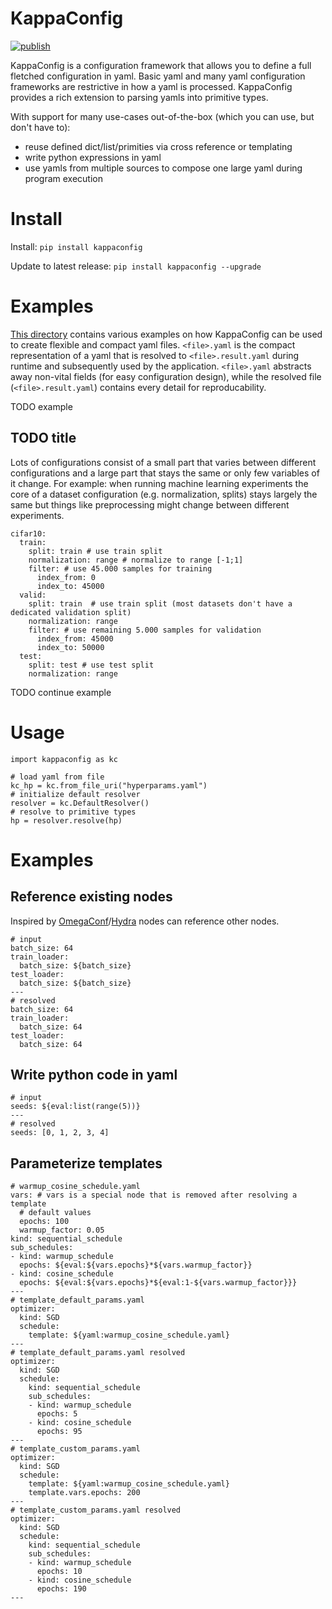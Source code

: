 # KappaConfig

[![publish](https://github.com/BenediktAlkin/KappaConfig/actions/workflows/publish.yaml/badge.svg)](https://github.com/BenediktAlkin/KappaConfig/actions/workflows/publish.yaml)

KappaConfig is a configuration framework that allows you to define a full fletched configuration in yaml. Basic yaml and
many yaml configuration frameworks are restrictive in how a yaml is processed. KappaConfig provides a rich extension to
parsing yamls into primitive types.

With support for many use-cases out-of-the-box (which you can use, but don't have to):

- reuse defined dict/list/primities via cross reference or templating
- write python expressions in yaml
- use yamls from multiple sources to compose one large yaml during program execution

# Install

Install: `pip install kappaconfig`

Update to latest release: `pip install kappaconfig --upgrade`

# Examples

[This directory](https://github.com/BenediktAlkin/KappaConfig/tree/main/tests_integration/complex_yamls) contains
various examples on how KappaConfig can be used to create flexible and compact yaml files.
`<file>.yaml` is the compact representation of a yaml that is resolved to `<file>.result.yaml` during runtime and
subsequently used by the application. `<file>.yaml` abstracts away non-vital fields (for easy configuration design),
while the resolved file (``<file>.result.yaml``) contains every detail for reproducability.

TODO example

## TODO title

Lots of configurations consist of a small part that varies between different configurations and a large part that stays
the same or only few variables of it change. For example: when running machine learning experiments the core of a
dataset configuration (e.g. normalization, splits)
stays largely the same but things like preprocessing might change between different experiments.

```
cifar10:
  train:
    split: train # use train split
    normalization: range # normalize to range [-1;1]
    filter: # use 45.000 samples for training
      index_from: 0
      index_to: 45000
  valid:
    split: train  # use train split (most datasets don't have a dedicated validation split)
    normalization: range
    filter: # use remaining 5.000 samples for validation
      index_from: 45000
      index_to: 50000
  test:
    split: test # use test split
    normalization: range
```

TODO continue example

# Usage

```
import kappaconfig as kc

# load yaml from file
kc_hp = kc.from_file_uri("hyperparams.yaml")
# initialize default resolver
resolver = kc.DefaultResolver()
# resolve to primitive types
hp = resolver.resolve(hp)
```

# Examples

## Reference existing nodes

Inspired by [OmegaConf](https://github.com/omry/omegaconf)/[Hydra](https://github.com/facebookresearch/hydra)
nodes can reference other nodes.

```
# input
batch_size: 64
train_loader:
  batch_size: ${batch_size}
test_loader:
  batch_size: ${batch_size}
---
# resolved
batch_size: 64
train_loader:
  batch_size: 64
test_loader:
  batch_size: 64
```

## Write python code in yaml

```
# input 
seeds: ${eval:list(range(5))}
---
# resolved
seeds: [0, 1, 2, 3, 4] 
```

## Parameterize templates

```
# warmup_cosine_schedule.yaml
vars: # vars is a special node that is removed after resolving a template
  # default values
  epochs: 100
  warmup_factor: 0.05
kind: sequential_schedule
sub_schedules:
- kind: warmup_schedule
  epochs: ${eval:${vars.epochs}*${vars.warmup_factor}}
- kind: cosine_schedule
  epochs: ${eval:${vars.epochs}*${eval:1-${vars.warmup_factor}}}
---
# template_default_params.yaml
optimizer:
  kind: SGD
  schedule:
    template: ${yaml:warmup_cosine_schedule.yaml}
---
# template_default_params.yaml resolved
optimizer:
  kind: SGD
  schedule:
    kind: sequential_schedule
    sub_schedules:
    - kind: warmup_schedule
      epochs: 5
    - kind: cosine_schedule
      epochs: 95
---
# template_custom_params.yaml
optimizer:
  kind: SGD
  schedule:
    template: ${yaml:warmup_cosine_schedule.yaml}
    template.vars.epochs: 200
---
# template_custom_params.yaml resolved
optimizer:
  kind: SGD
  schedule:
    kind: sequential_schedule
    sub_schedules:
    - kind: warmup_schedule
      epochs: 10
    - kind: cosine_schedule
      epochs: 190
---
```
